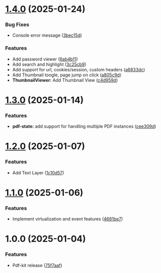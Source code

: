 # [1.4.0](https://github.com/AmanKrr/pdf-kit/compare/v1.3.0...v1.4.0) (2025-01-24)


### Bug Fixes

* Console error message ([3bec15d](https://github.com/AmanKrr/pdf-kit/commit/3bec15d050b4439e2af1b6d3b03260679c526c19))


### Features

* Add password viewer ([6ab4b11](https://github.com/AmanKrr/pdf-kit/commit/6ab4b11de1441b5647735949c07eb81fcc7adc32))
* Add search and highlight ([3c25cb9](https://github.com/AmanKrr/pdf-kit/commit/3c25cb93ca9f87a06fe98c7afeb5ada9e99bd69d))
* Add support for url, cookies/session, custom headers ([a6833dc](https://github.com/AmanKrr/pdf-kit/commit/a6833dcfaeba89fceed90c922359dca7fac19b64))
* Add Thumbnail toogle, page jump on click ([a805c9d](https://github.com/AmanKrr/pdf-kit/commit/a805c9d9031c56118ca366b2b37e0327ed3d7199))
* **ThumbnailViewer:** Add Thumbnail View ([c4d959d](https://github.com/AmanKrr/pdf-kit/commit/c4d959d52fd818cab9b643dbbd856d27da213a18))

# [1.3.0](https://github.com/AmanKrr/pdf-kit/compare/v1.2.0...v1.3.0) (2025-01-14)


### Features

* **pdf-state:** add support for handling multiple PDF instances ([cee309d](https://github.com/AmanKrr/pdf-kit/commit/cee309ded6adeeeebc850bdaafba35d36f0fd418))

# [1.2.0](https://github.com/AmanKrr/pdf-kit/compare/v1.1.0...v1.2.0) (2025-01-07)


### Features

* Add Text Layer ([1c10d57](https://github.com/AmanKrr/pdf-kit/commit/1c10d5750dc05da620b7602c4957861d6de03710))

# [1.1.0](https://github.com/AmanKrr/pdf-kit/compare/v1.0.0...v1.1.0) (2025-01-06)


### Features

* Implement virtualization and event features ([4681be7](https://github.com/AmanKrr/pdf-kit/commit/4681be70e5d25956c237caa9921106f53e592805))

# 1.0.0 (2025-01-04)


### Features

* Pdf-kit release ([75f7aaf](https://github.com/AmanKrr/pdf-kit/commit/75f7aaf082f6496c663e8ec4fc453b556e1d282d))
